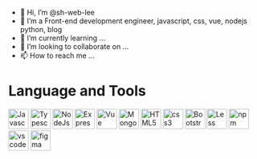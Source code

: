 - 👋 Hi, I’m @sh-web-lee
- 👀 I’m a Front-end development engineer, javascript, css, vue, nodejs python, blog
- 🌱 I’m currently learning ...
- 💞️ I’m looking to collaborate on ...
- 📫 How to reach me ...

# Language and Tools
<img decoding="async" src="https://lee-github.oss-cn-chengdu.aliyuncs.com/images.png" width="40" height="40" title="Javascript" alt="Javascript">  <img decoding="async" src="https://camo.githubusercontent.com/1cd6ba05eac5b27062bc897d1342f754742e23ced5f9cbd3b51dbbe9332de1ae/68747470733a2f2f63646e2e69636f6e2d69636f6e732e636f6d2f69636f6e73322f323431352f504e472f3531322f747970657363726970745f706c61696e5f6c6f676f5f69636f6e5f3134363331362e706e67" width="40" height="40" title="Typescript" alt="Typescript">  <img decoding="async" src="https://camo.githubusercontent.com/a0bc61bb7817b092bcd10b156ebca578abb8683a17dad4dcbacf3c2f16c5240e/68747470733a2f2f63646e2e69636f6e2d69636f6e732e636f6d2f69636f6e73322f323431352f504e472f3531322f6e6f64656a735f6f726967696e616c5f6c6f676f5f69636f6e5f3134363431312e706e67" width="40" height="40" title="NodeJs" alt="NodeJs">  <img decoding="async" src="https://camo.githubusercontent.com/8be7d9a0b7b1ca4bae5db3cf0b5898b92aaf39cf1d0885c67676807fa8f87aa1/68747470733a2f2f63646e2e69636f6e2d69636f6e732e636f6d2f69636f6e73322f323639392f504e472f3531322f657870726573736a735f6c6f676f5f69636f6e5f3136393138352e706e67" width="40" height="40" title="Express" alt="Express">  <img decoding="async" src="https://camo.githubusercontent.com/6d3ce70d71598dc83ed7f9c4b741e1cadcef14a0f117e3f9d9d831760a4436cb/68747470733a2f2f63646e2e69636f6e2d69636f6e732e636f6d2f69636f6e73322f323130382f504e472f3132382f7675655f69636f6e5f3133303739312e706e67" width="40" height="40" title="Vue" alt="Vue">  <img decoding="async" src="https://camo.githubusercontent.com/41e3c0f7f3e0760762db1aa845a72af4a0a407cb43412cc4f8890d2cfa4f1d2d/68747470733a2f2f63646e2e69636f6e2d69636f6e732e636f6d2f69636f6e73322f323431352f504e472f3531322f6d6f6e676f64625f6f726967696e616c5f776f72646d61726b5f6c6f676f5f69636f6e5f3134363432352e706e67" width="40" height="40" title="MongoDB" alt="MongoDB">  <img decoding="async" src="https://camo.githubusercontent.com/bc66b9f822c1afd4ae43ed0f1ddfeac2dec08ef145c61472a668ebb59c8e6963/68747470733a2f2f63646e2e69636f6e2d69636f6e732e636f6d2f69636f6e73322f323431352f504e472f3132382f68746d6c5f706c61696e5f776f72646d61726b5f6c6f676f5f69636f6e5f3134363437362e706e67" width="40" height="40" title="HTML5" alt="HTML5">  <img decoding="async" src="https://camo.githubusercontent.com/fa5d8cd6e88aa6ebdea1b20e01ab1d4095b854cc369a196543b053a00e09dad2/68747470733a2f2f63646e2e69636f6e2d69636f6e732e636f6d2f69636f6e73322f323431352f504e472f3531322f6373735f706c61696e5f776f72646d61726b5f6c6f676f5f69636f6e5f3134363537342e706e67" width="40" height="40" title="css3" alt="css3">  <img decoding="async" src="https://camo.githubusercontent.com/d7e3eaf17315d119bfec4fdc4c99399e5eb924542ba61a5ca21cc0a30f5e2c54/68747470733a2f2f63646e2e69636f6e2d69636f6e732e636f6d2f69636f6e73322f323431352f504e472f3531322f626f6f7473747261705f706c61696e5f776f72646d61726b5f6c6f676f5f69636f6e5f3134363632302e706e67" width="40" height="40" title="Bootstrap" alt="Bootstrap">  <img decoding="async" src="https://camo.githubusercontent.com/14e33b212e48c65882e76d1365121b677377e78707878d851d5e1a03cb12a9a8/68747470733a2f2f63646e2e69636f6e2d69636f6e732e636f6d2f69636f6e73322f323130372f504e472f3531322f66696c655f747970655f6c6573735f69636f6e5f3133303438342e706e67" width="40" height="40" title="Less" alt="Less">  <img decoding="async" src="https://camo.githubusercontent.com/59b8473852a7198ac209cbcf4145243f8ead00925411206ea1c3347d5666b024/68747470733a2f2f63646e2e69636f6e2d69636f6e732e636f6d2f69636f6e73322f323130382f504e472f3132382f6e706d5f69636f6e5f3133303837312e706e67" width="40" height="40" title="npm" alt="npm">  <img decoding="async" src="https://camo.githubusercontent.com/13a4ffd69c3eee667515dbcc013b03158b43353978ae5c90c04b4ba87a839dcd/68747470733a2f2f63646e2e69636f6e2d69636f6e732e636f6d2f69636f6e73322f323130372f504e472f3531322f66696c655f747970655f7673636f64655f69636f6e5f3133303038342e706e67" width="40" height="40" title="vscode" alt="vscode">  <img decoding="async" src="https://camo.githubusercontent.com/ed93c2b000a76ceaad1503e7eb9356591b885227e82a36a005b9d3498b303ba5/68747470733a2f2f7777772e766563746f726c6f676f2e7a6f6e652f6c6f676f732f6669676d612f6669676d612d69636f6e2e737667" width="40" height="40" title="figma" alt="figma">
  

<!---
sh-web-lee/sh-web-lee is a ✨ special ✨ repository because its `README.md` (this file) appears on your GitHub profile.
You can click the Preview link to take a look at your changes.
--->
